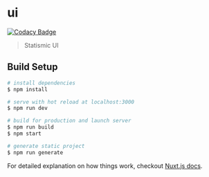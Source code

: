 # ui

[![Codacy Badge](https://api.codacy.com/project/badge/Grade/295732fad85b4db3b06cd1574fca4ae2)](https://app.codacy.com/app/lherman-cs/ui?utm_source=github.com&utm_medium=referral&utm_content=Statismic/ui&utm_campaign=Badge_Grade_Settings)

> Statismic UI

## Build Setup

``` bash
# install dependencies
$ npm install

# serve with hot reload at localhost:3000
$ npm run dev

# build for production and launch server
$ npm run build
$ npm start

# generate static project
$ npm run generate
```

For detailed explanation on how things work, checkout [Nuxt.js docs](https://nuxtjs.org).
